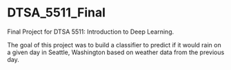 # DTSA_5511_Final

Final Project for DTSA 5511: Introduction to Deep Learning.

The goal of this project was to build a classifier to predict if it would rain on a given day in Seattle, Washington based on weather data from the previous day. 
